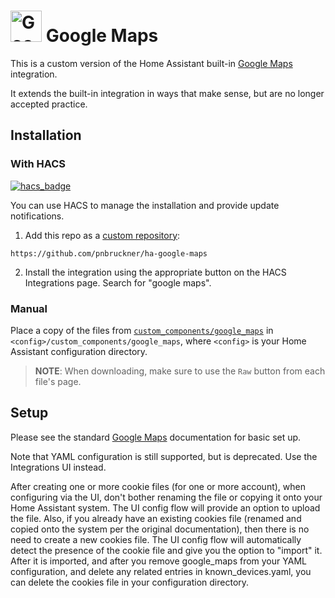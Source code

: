 # <img src="https://brands.home-assistant.io/google_maps/icon.png" alt="Google Maps" width="50" height="50"/> Google Maps

This is a custom version of the Home Assistant built-in [Google Maps](https://www.home-assistant.io/integrations/google_maps/) integration.

It extends the built-in integration in ways that make sense, but are no longer accepted practice.

## Installation
### With HACS
[![hacs_badge](https://img.shields.io/badge/HACS-Custom-41BDF5.svg)](https://hacs.xyz/)

You can use HACS to manage the installation and provide update notifications.

1. Add this repo as a [custom repository](https://hacs.xyz/docs/faq/custom_repositories/):

```text
https://github.com/pnbruckner/ha-google-maps
```

2. Install the integration using the appropriate button on the HACS Integrations page. Search for "google maps".

### Manual

Place a copy of the files from [`custom_components/google_maps`](custom_components/google_maps)
in `<config>/custom_components/google_maps`,
where `<config>` is your Home Assistant configuration directory.

>__NOTE__: When downloading, make sure to use the `Raw` button from each file's page.

## Setup

Please see the standard [Google Maps](https://www.home-assistant.io/integrations/google_maps/) documentation for basic set up.

Note that YAML configuration is still supported, but is deprecated.
Use the Integrations UI instead.

After creating one or more cookie files (for one or more account), when configuring via the UI,
don't bother renaming the file or copying it onto your Home Assistant system.
The UI config flow will provide an option to upload the file.
Also, if you already have an existing cookies file (renamed and copied onto the system per the original documentation),
then there is no need to create a new cookies file.
The UI config flow will automatically detect the presence of the cookie file and give you the option to "import" it.
After it is imported, and after you remove google_maps from your YAML configuration,
and delete any related entries in known_devices.yaml,
you can delete the cookies file in your configuration directory.
